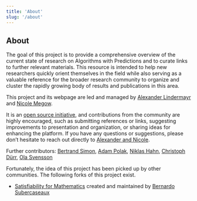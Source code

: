 ```yaml
---
title: 'About'
slug: '/about'
---
```


## About

The goal of this project is to provide a comprehensive overview of the current state of research on
Algorithms with Predictions and to curate links to further relevant materials. This resource is
intended to help new researchers quickly orient themselves in the field while also serving as a
valuable reference for the broader research community to organize and cluster the rapidly growing
body of results and publications in this area.

This project and its webpage are led and managed by
[Alexander Lindermayr](https://www.alexanderlindermayr.com) and
[Nicole Megow](https://www.uni-bremen.de/en/cslog/nmegow).

It is an
[open source initiative](https://github.com/algorithms-with-predictions/algorithms-with-predictions.github.io),
and contributions from the community are highly encouraged, such as submitting references or links,
suggesting improvements to presentation and organization, or sharing ideas for enhancing the
platform. If you have any questions or suggestions, please don’t hesitate to reach out directly to
[Alexander and Nicole](mailto:alps-web@uni-bremen.de).

Further contributors: [Bertrand Simon](https://cclab.pages.in2p3.fr/bertrand.simon/),
[Adam Polak](https://adampolak.github.io/), [Niklas Hahn](https://webia.lip6.fr/~nhahn/index.html),
[Christoph Dürr](https://webia.lip6.fr/~durrc/), [Ola Svensson](https://theory.epfl.ch/osven/)

Fortunately, the idea of this project has been picked up by other communities. The following forks
of this project exist.

- [Satisfiability for Mathematics](https://bsubercaseaux.github.io/sat-for-math/) created and
  maintained by [Bernardo Subercaseaux](https://bsubercaseaux.github.io/)
